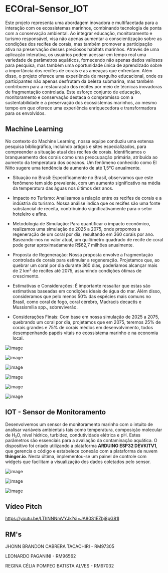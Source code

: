 # ECOral-Sensor_IOT

Este projeto representa uma abordagem inovadora e multifacetada para a interação com os ecossistemas marinhos, combinando tecnologia de ponta com a conservação ambiental. Ao integrar educação, monitoramento e turismo responsável, visa não apenas aumentar a conscientização sobre as condições dos recifes de corais, mas também promover a participação ativa na preservação desses preciosos habitats marinhos. Através de uma aplicação interativa, os usuários podem acessar em tempo real uma variedade de parâmetros aquáticos, fornecendo não apenas dados valiosos para pesquisa, mas também uma oportunidade única de aprendizado sobre a importância dos recifes de corais e as ameaças que enfrentam. Além disso, o projeto oferece uma experiência de mergulho educacional, onde os participantes não apenas desfrutam da beleza submarina, mas também contribuem para a restauração dos recifes por meio de técnicas inovadoras de fragmentação controlada. Este esforço conjunto de educação, monitoramento e conservação destaca o compromisso com a sustentabilidade e a preservação dos ecossistemas marinhos, ao mesmo tempo em que oferece uma experiência enriquecedora e transformadora para os envolvidos.

## Machine Learning

No contexto do Machine Learning, nossa equipe conduziu uma extensa pesquisa bibliográfica, incluindo artigos e sites especializados, para compreender a situação atual dos recifes de corais. Identificamos o branqueamento dos corais como uma preocupação primária, atribuída ao aumento da temperatura dos oceanos. Um fenômeno conhecido como El Niño sugere uma tendência de aumento de até 1,5°C anualmente.

- Situação no Brasil: Especificamente no Brasil, observamos que este fenômeno tem sido prevalente, com um aumento significativo na média da temperatura das águas nos últimos dez anos.

- Impacto no Turismo: Analisamos a relação entre os recifes de corais e a indústria do turismo. Nossa análise indica que os recifes são uma fonte substancial de receita, contribuindo significativamente para o setor hoteleiro e afins.

- Metodologia de Simulação: Para quantificar o impacto econômico, realizamos uma simulação de 2025 a 2075, onde propomos a regeneração de um coral por dia, resultando em 360 corais por ano. Baseando-nos no valor atual, um quilômetro quadrado de recife de coral pode gerar aproximadamente R$62,7 milhões anualmente.

- Proposta de Regeneração: Nossa proposta envolve a fragmentação controlada de corais para estimular a regeneração. Projetamos que, ao quebrar um coral por dia durante 360 dias, poderíamos alcançar mais de 2 km² de recifes até 2075, assumindo condições ótimas de crescimento.

- Estimativas e Considerações: É importante ressaltar que estas são estimativas baseadas em condições ideais de água do mar. Além disso, consideramos que pelo menos 50% das espécies mais comuns no Brasil, como coral de fogo, coral cérebro, Madracis decactis e Mussismilia spp., sobreviverão.
  
- Considerações Finais: Com base em nossa simulação de 2025 a 2075, quebrando um coral por dia, projetamos que em 2075, teremos 25% de corais grandes e 75% de corais médios em desenvolvimento, todos desempenhando papéis vitais no ecossistema marinho e na economia local.

![image](https://github.com/ReginaPompeo/ECOral-Sensor_IOT/assets/111822109/39c1929a-042f-4f0b-a115-6f23f6146bd6)

![image](https://github.com/ReginaPompeo/ECOral-Sensor_IOT/assets/111822109/1a85280c-34e7-4467-b729-19f444b46aa6)

![image](https://github.com/ReginaPompeo/ECOral-Sensor_IOT/assets/111822109/f1e57c2b-7fdb-4f86-a2ec-a5c5ee9524cf)

![image](https://github.com/ReginaPompeo/ECOral-Sensor_IOT/assets/111822109/ff325608-a88f-496f-99aa-7dd496ca2be9)

![image](https://github.com/ReginaPompeo/ECOral-Sensor_IOT/assets/111822109/a940da2a-e8bd-439a-a8ac-aa06965785e4)

![image](https://github.com/ReginaPompeo/ECOral-Sensor_IOT/assets/111822109/414e4ebe-9f95-45e0-8272-d132a772ad5e)


## IOT - Sensor de Monitoramento

Desenvolvemos um sensor de monitoramento marinho com o intuito de analisar variáveis ambientais tais como temperatura, composição molecular de H₂O, nível hídrico, turbidez, condutividade elétrica e pH. Estes parâmetros são essenciais para a avaliação da contaminação aquática. O dispositivo foi criado utilizando a plataforma **ARDUINO ESP32 DEVKITV1**, que gerencia o código e estabelece conexão com a plataforma de nuvem **thinger.io**. Nesta última, implementou-se um painel de controle com widgets que facilitam a visualização dos dados coletados pelo sensor.

![image](https://github.com/ReginaPompeo/ECOral-Sensor_IOT/assets/111822109/ce3a4fc5-4683-45e2-ac56-e773b06c07b4)

![image](https://github.com/ReginaPompeo/ECOral-Sensor_IOT/assets/111822109/0763c9d8-8c9b-4ef5-886d-2fd58f257157)

![image](https://github.com/ReginaPompeo/ECOral-Sensor_IOT/assets/111822109/6e0edfde-cdb6-40a4-9e36-3d9176ea80fd)

## Vídeo Pitch 
https://youtu.be/LThNNNmVYJk?si=JA80S1EZbj8pG81I

## RM's

JHONN BRANDON CABRERA TACACHIRI - RM97305

LEONARDO PAGANINI - RM96562  

REGINA CÉLIA POMPEO BATISTA ALVES - RM97032

